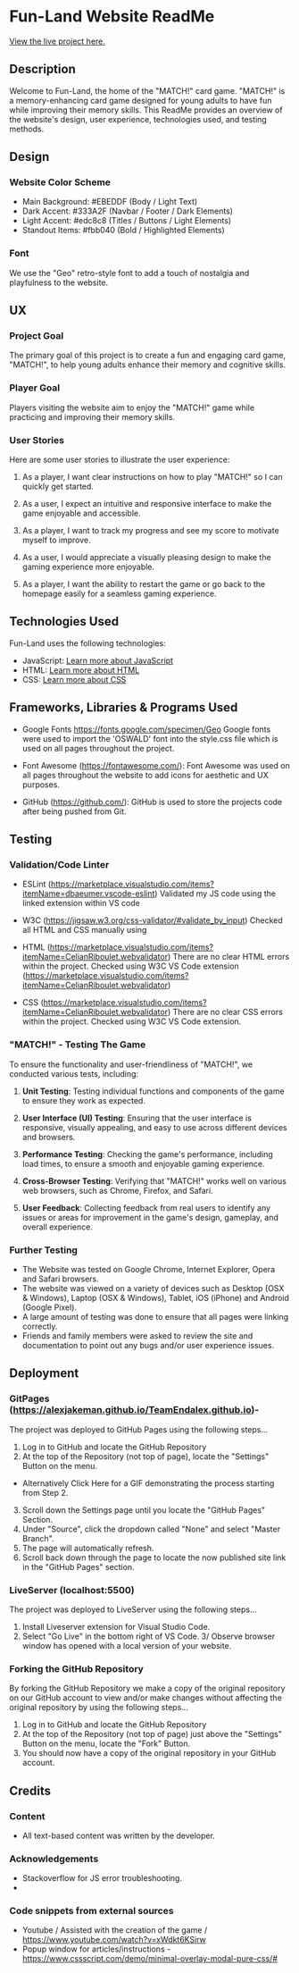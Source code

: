 # Fun-Land Website ReadMe

[View the live project here.](https://alexjakeman.github.io/Project-2/public/index.html)

## Description

Welcome to Fun-Land, the home of the "MATCH!" card game. "MATCH!" is a memory-enhancing card game designed for young adults to have fun while improving their memory skills. This ReadMe provides an overview of the website's design, user experience, technologies used, and testing methods.

## Design

### Website Color Scheme

- Main Background: #EBEDDF (Body / Light Text)
- Dark Accent: #333A2F (Navbar / Footer / Dark Elements)
- Light Accent: #edc8c8 (Titles / Buttons / Light Elements)
- Standout Items: #fbb040 (Bold / Highlighted Elements)

### Font

We use the "Geo" retro-style font to add a touch of nostalgia and playfulness to the website.

## UX

### Project Goal

The primary goal of this project is to create a fun and engaging card game, "MATCH!", to help young adults enhance their memory and cognitive skills.

### Player Goal

Players visiting the website aim to enjoy the "MATCH!" game while practicing and improving their memory skills.

### User Stories

Here are some user stories to illustrate the user experience:

1. As a player, I want clear instructions on how to play "MATCH!" so I can quickly get started.

2. As a user, I expect an intuitive and responsive interface to make the game enjoyable and accessible.

3. As a player, I want to track my progress and see my score to motivate myself to improve.

4. As a user, I would appreciate a visually pleasing design to make the gaming experience more enjoyable.

5. As a player, I want the ability to restart the game or go back to the homepage easily for a seamless gaming experience.

## Technologies Used

Fun-Land uses the following technologies:

- JavaScript: [Learn more about JavaScript](https://en.wikipedia.org/wiki/JavaScript)
- HTML: [Learn more about HTML](https://en.wikipedia.org/wiki/HTML)
- CSS: [Learn more about CSS](https://en.wikipedia.org/wiki/Cascading_Style_Sheets)

## Frameworks, Libraries & Programs Used

- Google Fonts https://fonts.google.com/specimen/Geo
Google fonts were used to import the 'OSWALD' font into the style.css file which is used on all pages throughout the project.

- Font Awesome (https://fontawesome.com/):
Font Awesome was used on all pages throughout the website to add icons for aesthetic and UX purposes.

- GitHub (https://github.com/):
GitHub is used to store the projects code after being pushed from Git.

## Testing

### Validation/Code Linter

- ESLint (https://marketplace.visualstudio.com/items?itemName=dbaeumer.vscode-eslint)
Validated my JS code using the linked extension within VS code

- W3C (https://jigsaw.w3.org/css-validator/#validate_by_input)
Checked all HTML and CSS manually using

- HTML (https://marketplace.visualstudio.com/items?itemName=CelianRiboulet.webvalidator)
There are no clear HTML errors within the project. Checked using W3C VS Code extension (https://marketplace.visualstudio.com/items?itemName=CelianRiboulet.webvalidator)

- CSS (https://marketplace.visualstudio.com/items?itemName=CelianRiboulet.webvalidator)
There are no clear CSS errors within the project. Checked using W3C VS Code extension.

### "MATCH!" - Testing The Game

To ensure the functionality and user-friendliness of "MATCH!", we conducted various tests, including:

1. **Unit Testing**: Testing individual functions and components of the game to ensure they work as expected.

2. **User Interface (UI) Testing**: Ensuring that the user interface is responsive, visually appealing, and easy to use across different devices and browsers.

3. **Performance Testing**: Checking the game's performance, including load times, to ensure a smooth and enjoyable gaming experience.

4. **Cross-Browser Testing**: Verifying that "MATCH!" works well on various web browsers, such as Chrome, Firefox, and Safari.

5. **User Feedback**: Collecting feedback from real users to identify any issues or areas for improvement in the game's design, gameplay, and overall experience.

### Further Testing

- The Website was tested on Google Chrome, Internet Explorer, Opera and Safari browsers.
- The website was viewed on a variety of devices such as Desktop (OSX & Windows), Laptop (OSX & Windows), Tablet, iOS (iPhone) and Android (Google Pixel).
- A large amount of testing was done to ensure that all pages were linking correctly.
- Friends and family members were asked to review the site and documentation to point out any bugs and/or user experience issues.

## Deployment

### GitPages (https://alexjakeman.github.io/TeamEndalex.github.io)-
The project was deployed to GitHub Pages using the following steps...
1. Log in to GitHub and locate the GitHub Repository
2. At the top of the Repository (not top of page), locate the "Settings" Button on the menu.
- Alternatively Click Here for a GIF demonstrating the process starting from Step 2.
3. Scroll down the Settings page until you locate the "GitHub Pages" Section.
4. Under "Source", click the dropdown called "None" and select "Master Branch".
5. The page will automatically refresh.
6. Scroll back down through the page to locate the now published site link in the "GitHub Pages" section.

### LiveServer (localhost:5500)
The project was deployed to LiveServer using the following steps...
1. Install Liveserver extension for Visual Studio Code.
2. Select "Go Live" in the bottom right of VS Code.
3/ Observe browser window has opened with a local version of your website.

### Forking the GitHub Repository
By forking the GitHub Repository we make a copy of the original repository on our GitHub account to view and/or make changes without affecting the original repository by using the following steps...
1. Log in to GitHub and locate the GitHub Repository
2. At the top of the Repository (not top of page) just above the "Settings" Button on the menu, locate the "Fork" Button.
3. You should now have a copy of the original repository in your GitHub account.

## Credits

### Content

- All text-based content was written by the developer.

### Acknowledgements

- Stackoverflow for JS error troubleshooting.
- 

### Code snippets from external sources

- Youtube / Assisted with the creation of the game / https://www.youtube.com/watch?v=xWdkt6KSirw
- Popup window for articles/instructions - https://www.cssscript.com/demo/minimal-overlay-modal-pure-css/#